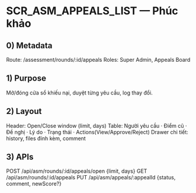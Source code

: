 # SCR_ASM_APPEALS_LIST — Phúc khảo

## 0) Metadata
Route: /assessment/rounds/:id/appeals
Roles: Super Admin, Appeals Board

## 1) Purpose
Mở/đóng cửa sổ khiếu nại, duyệt từng yêu cầu, log thay đổi.

## 2) Layout
Header: Open/Close window (limit, days)
Table: Người yêu cầu · Điểm cũ · Đề nghị · Lý do · Trạng thái · Actions(View/Approve/Reject)
Drawer chi tiết: history, files đính kèm, comment

## 3) APIs
POST /api/asm/rounds/:id/appeals/open {limit, days}
GET  /api/asm/rounds/:id/appeals
PUT  /api/asm/appeals/:appealId {status, comment, newScore?}

